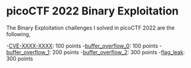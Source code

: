 # picoCTF 2022 Binary Exploitation

The Binary Exploitation challenges I solved in picoCTF 2022 are the following,

-[CVE-XXXX-XXXX](./CVE-XXXX-XXXX): 100 points
-[buffer_overflow_0](./buffer_overflow_0): 100 points
-[buffer_overflow_1](./buffer_overflow_1): 200 points
-[buffer_overflow_2](./buffer_overflow_2): 300 points
-[flag_leak](./flag_leak): 300 points




